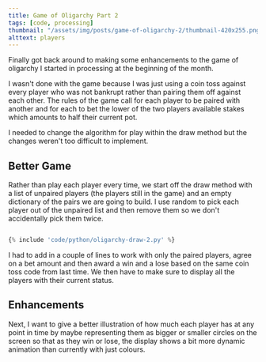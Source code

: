 ```yaml
---
title: Game of Oligarchy Part 2
tags: [code, processing]
thumbnail: "/assets/img/posts/game-of-oligarchy-2/thumbnail-420x255.png"
alttext: players
---
```


Finally got back around to making some enhancements to the game of oligarchy I started in processing at the beginning of the month.

I wasn't done with the game because I was just using a coin toss against every player who was not bankrupt rather than pairing them off against each other. The rules of
the game call for each player to be paired with another and for each to bet the lower of the two players available stakes which amounts to half their current pot.

I needed to change the algorithm for play within the draw method but the changes weren't too difficult to implement.

## Better Game

Rather than play each player every time, we start off the draw method with a list of unpaired players (the players still in the game) and an empty dictionary of the
pairs we are going to build. I use random to pick each player out of the unpaired list and then remove them so we don't accidentally pick them twice.

```python

{% include 'code/python/oligarchy-draw-2.py' %}

```

I had to add in a couple of lines to work with only the paired players, agree on a bet amount and then award a win and a lose based on the same coin toss code from last time.
We then have to make sure to display all the players with their current status.

## Enhancements

Next, I want to give a better illustration of how much each player has at any point in time by maybe representing them as bigger
or smaller circles on the screen so that as they win or lose, the display shows a bit more dynamic animation than currently with
just colours.
